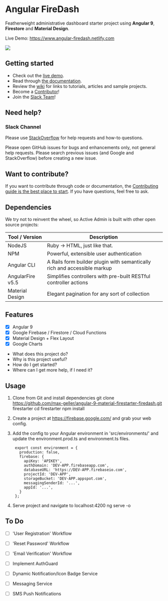 # Angular FireDash
Featherweight administrative dashboard starter project using **Angular 9**, **Firestore** and **Material Design**.  

Live Demo: https://www.angular-firedash.netlify.com

![](https://firebasestorage.googleapis.com/v0/b/angular-material-firestarter.appspot.com/o/demo.PNG?alt=media&token=2a379f4d-e73d-40dc-ac39-00d8792a49af)

## Getting started

* Check out the [live demo][demo].
* Read through [the documentation][docs].
* Review the [wiki] for links to tutorials, articles and sample projects.
* Become a [Contributor][contributing]!
* Join the [Slack Team][slack]!


## Need help?

### Slack Channel


Please use [StackOverflow][stackoverflow] for help requests and how-to questions.

Please open GitHub issues for bugs and enhancements only, not general help requests.
Please search previous issues (and Google and StackOverflow) before creating a new issue.

## Want to contribute?

If you want to contribute through code or documentation, the [Contributing
guide is the best place to start][contributing]. If you have questions, feel free
to ask.


## Dependencies

We try not to reinvent the wheel, so Active Admin is built with other open source projects:

Tool / Version        | Description
--------------------- | -----------
NodeJS                | Ruby -> HTML, just like that.
NPM                   | Powerful, extensible user authentication
Angular CLI           | A Rails form builder plugin with semantically rich and accessible markup
AngularFire v5.5      | Simplifies controllers with pre-built RESTful controller actions
Material Design       | Elegant pagination for any sort of collection

## Features
- [x] Angular 9
- [x] Google Firebase / Firestore / Cloud Functions
- [x] Material Design + Flex Layout
- [x] Google Charts

- What does this project do?
- Why is this project useful?
- How do I get started?
- Where can I get more help, if I need it?

## Usage
1. Clone from Git and install dependencies
        git clone https://github.com/max-geller/angular-9-material-firestarter-firedash.git firestarter
        cd firestarter
        npm install

2. Create a project at https://firebase.google.com/ and grab your web config.  

3. Add the config to your Angular environment in 'src/environments/' and update the environment.prod.ts and environment.ts files.

        export const environment = {
          production: false,
          firebase: {
            apiKey: 'APIKEY',
            authDomain: 'DEV-APP.firebaseapp.com',
            databaseURL: 'https://DEV-APP.firebaseio.com',
            projectId: 'DEV-APP',
            storageBucket: 'DEV-APP.appspot.com',
            messagingSenderId: '...',
            appId: '...',
          }
        };
4. Serve project and navigate to localhost:4200
        ng serve -o



## To Do
- [ ] 'User Registration' Workflow
- [ ] 'Reset Password' Workflow
- [ ] 'Email Verification' Workflow
- [ ] Implement AuthGuard
- [ ] Dynamic Notification/Icon Badge Service
- [ ] Messaging Service
- [ ] SMS Push Notifications


[demo]: http://angular-firedash.netlify.com
[docs]: http://activeadmin.info/0-installation.html
[wiki]: https://github.com/max-geller/Angular-Firedash/wiki
[stackoverflow]: http://stackoverflow.com/questions/tagged/angular-firedash
[slack]: https://angularfiredash.slack.com
[contributing]: CONTRIBUTING.md
